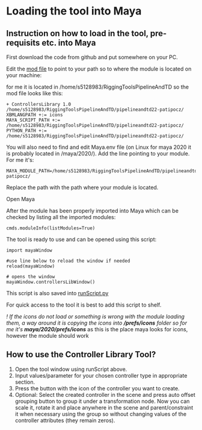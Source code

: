 # Loading the tool into Maya

## Instruction on how to load in the tool, pre-requisits etc. into Maya

First download the code from github and put somewhere on your PC.

Edit the [mod file](../ControllersLibrary.mod) to point to your path so to where the module is located on your machine:

for me it is located in /home/s5128983/RiggingToolsPipelineAndTD so the mod file looks like this:

```
+ ControllersLibrary 1.0 /home/s5128983/RiggingToolsPipelineAndTD/pipelineandtd22-patipocz/
XBMLANGPATH +:= icons
MAYA_SCRIPT_PATH +:= /home/s5128983/RiggingToolsPipelineAndTD/pipelineandtd22-patipocz/
PYTHON_PATH +:= /home/s5128983/RiggingToolsPipelineAndTD/pipelineandtd22-patipocz/
```
You will also need to find and edit Maya.env file (on Linux for maya 2020 it is probably located in /maya/2020/). 
Add the line pointing to your module. For me it's:
```
MAYA_MODULE_PATH=/home/s5128983/RiggingToolsPipelineAndTD/pipelineandtd22-patipocz/
```
Replace the path with the path where your module is located.

Open Maya

After the module has been properly imported into Maya which can be checked by listing all the imported modules: 
```
cmds.moduleInfo(listModules=True)
```
The tool is ready to use and can be opened using this script:

```
import mayaWindow

#use line below to reload the window if needed
reload(mayaWindow)

# opens the window
mayaWindow.controllersLibWindow()

```
This script is also saved into [runScript.py](../runScript.py)

For quick access to the tool it is best to add this script to shelf.

*! If the icons do not load or something is wrong with the module loading them, a way around it is copying the icons into **/prefs/icons** folder so for me it's **maya/2020/prefs/icons*** as this is the place maya looks for icons, however the module should work

## How to use the Controller Library Tool?
1. Open the tool window using runScript above.
2. Input values/parameter for your chosen controller type in appropriate section.
3. Press the button with the icon of the controller you want to create.
4. Optional: Select the created controller in the scene and press auto offset grouping button to group it under a transformation node. Now you can scale it, rotate it and place anywhere in the scene and parent/constraint it when necessary using the group so without changing values of the controller attributes (they remain zeros).



